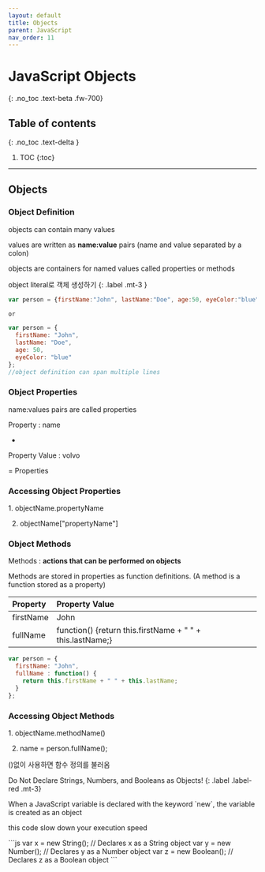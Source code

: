```yaml
---
layout: default
title: Objects
parent: JavaScript
nav_order: 11
---
```


# JavaScript Objects
{: .no_toc .text-beta .fw-700}

## Table of contents
{: .no_toc .text-delta }

1. TOC
{:toc}

---

## Objects

### Object Definition

objects can contain many values

values are written as **name:value** pairs (name and value separated by a colon)

objects are containers for named values called properties or methods

object literal로 객체 생성하기
{: .label .mt-3 }
```js
var person = {firstName:"John", lastName:"Doe", age:50, eyeColor:"blue"};

or

var person = {
  firstName: "John",
  lastName: "Doe",
  age: 50,
  eyeColor: "blue"
};
//object definition can span multiple lines
```

### Object Properties

name:values pairs are called properties

Property : name

+

Property Value : volvo

= Properties

### Accessing Object Properties

<div class="code-exmaple" markdown="1">
1. objectName.propertyName

2. objectName["propertyName"]
</div>

### Object Methods

Methods : **actions that can be performed on objects**

Methods are stored in properties as function definitions. (A method is a function stored as a property)

| Property      | Property Value                                                |
|:--------------|:--------------------------------------------------------------|
| firstName     | John                                                          |
| fullName      | function() {return this.firstName + " " + this.lastName;}     |

```js
var person = {
  firstName: "John",
  fullName : function() {
    return this.firstName + " " + this.lastName;
  }
};
```

### Accessing Object Methods

<div class="code-exmaple" markdown="1">
1. objectName.methodName()

2. name = person.fullName();

()없이 사용하면 함수 정의를 불러옴
</div>


Do Not Declare Strings, Numbers, and Booleans as Objects!
{: .label .label-red .mt-3}
<div class="code-exmaple" markdown="1">
When a JavaScript variable is declared with the keyword `new`, the variable is created as an object

this code slow down your execution speed
</div>
```js
var x = new String();        // Declares x as a String object
var y = new Number();        // Declares y as a Number object
var z = new Boolean();       // Declares z as a Boolean object
```
 